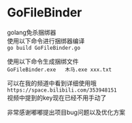 # GoFileBinder
golang免杀捆绑器   
使用以下命令进行捆绑器编译   
`go build GoFileBinder.go`
   
使用以下命令生成捆绑文件   
`GoFileBinder.exe	木马.exe xxx.txt`
   
 可以在我的频道中看到详细使用哦   
 `https://space.bilibili.com/353948151`   
 视频中提到的key现在已经不用手动了   
    
 非常感谢嘟嘟提出项目bug问题以及优化方案
